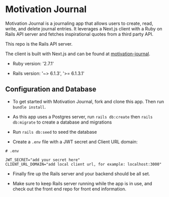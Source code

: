 # Motivation Journal

Motivation Journal is a journaling app that allows users to create, read, write, and delete journal entries. It leverages a Next.js client with a Ruby on Rails API server and fetches inspirational quotes from a third party API.

This repo is the Rails API server.

The client is built with Next.js and can be found at [motivation-journal](https://github.com/deliaconstantino/motivation-journal).

* Ruby version: '2.7.1'

* Rails version: '~> 6.1.3', '>= 6.1.3.1'

## Configuration and Database

* To get started with Motivation Journal, fork and clone this app. Then run `bundle install`.

* As this app uses a Postgres server, run `rails db:create` then `rails db:migrate` to create a database and migrations

* Run `rails db:seed` to seed the database

* Create a `.env` file with a JWT secret and Client URL domain:

```
# .env

JWT_SECRET="add your secret here"
CLIENT_URL_DOMAIN="add local client url, for example: localhost:3000"
```

* Finally fire up the Rails server and your backend should be all set.

* Make sure to keep Rails server running while the app is in use, and check out the front end repo for front end information.
